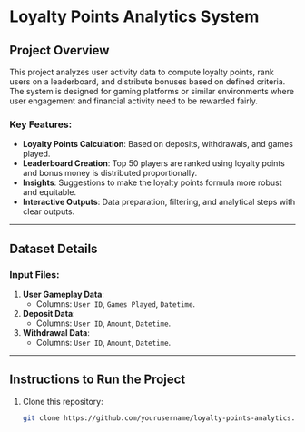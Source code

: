 # Loyalty Points Analytics System

## Project Overview
This project analyzes user activity data to compute loyalty points, rank users on a leaderboard, and distribute bonuses based on defined criteria. The system is designed for gaming platforms or similar environments where user engagement and financial activity need to be rewarded fairly.

### Key Features:
- **Loyalty Points Calculation**: Based on deposits, withdrawals, and games played.
- **Leaderboard Creation**: Top 50 players are ranked using loyalty points and bonus money is distributed proportionally.
- **Insights**: Suggestions to make the loyalty points formula more robust and equitable.
- **Interactive Outputs**: Data preparation, filtering, and analytical steps with clear outputs.

---

## Dataset Details
### Input Files:
1. **User Gameplay Data**:
   - Columns: `User ID`, `Games Played`, `Datetime`.
2. **Deposit Data**:
   - Columns: `User ID`, `Amount`, `Datetime`.
3. **Withdrawal Data**:
   - Columns: `User ID`, `Amount`, `Datetime`.

---

## Instructions to Run the Project
1. Clone this repository:
   ```bash
   git clone https://github.com/yourusername/loyalty-points-analytics.git
